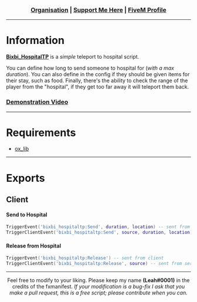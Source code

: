 ### <p align='center'>[Organisation](https://github.com/Bixbi-FiveM) | [Support Me Here](https://ko-fi.com/bixbi) | [FiveM Profile](https://forum.cfx.re/u/Leah_UK/summary)</p>
------

# Information
[**Bixbi_HospitalTP**](https://forum.cfx.re/t/esx-release-bixbi-hospital-teleport/2470070) is a *simple* teleport to hospital script.

You can define how long to send someone to hospital for (*with a max duration*). You can also define in the config if they should be given items for their stay, such as food. Finally, there's the ability to check the range of the player from the "hospital", if they get too far away it will teleport them back.

### [Demonstration Video](https://youtu.be/JhATMxlgoNs)

---

# Requirements
- [ox_lib](https://github.com/overextended/ox_lib)

---

# Exports
## Client
#### Send to Hospital
```lua
TriggerEvent('bixbi_hospitaltp:Send', duration, location) -- sent from client
TriggerClientEvent('bixbi_hospitaltp:Send', source, duration, location) -- sent from server
```
#### Release from Hospital
```lua
TriggerEvent('bixbi_hospitaltp:Release') -- sent from client
TriggerClientEvent('bixbi_hospitaltp:Release', source) -- sent from server
```

---
<p align='center'>Feel free to modify to your liking. Please keep my name <b>(Leah#0001)</b> in the credits of the fxmanifest. <i>If your modification is a bug-fix I ask that you make a pull request, this is a free script; please contribute when you can.</i></p>

